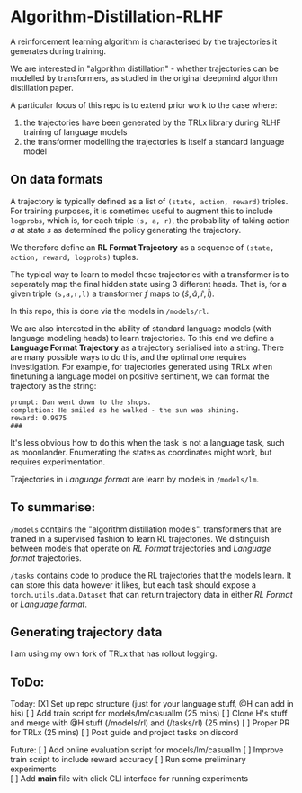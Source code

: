 # Algorithm-Distillation-RLHF

A reinforcement learning algorithm is characterised by the trajectories it generates during training.

We are interested in "algorithm distillation" - whether trajectories can be modelled by transformers, as studied in the original deepmind algorithm distillation paper. 

A particular focus of this repo is to extend prior work to the case where:
1. the trajectories have been generated by the TRLx library during RLHF training of language models
2. the transformer modelling the trajectories is itself a standard language model


## On data formats

A trajectory is typically defined as a list of `(state, action, reward)` triples. For training purposes, it is sometimes useful to augment this to include `logprobs`, which is, for each triple `(s, a, r)`, the probability of taking action $a$ at state $s$ as determined the policy generating the trajectory.

We therefore define an **RL Format Trajectory** as a sequence of `(state, action, reward, logprobs)` tuples.

The typical way to learn to model these trajectories with a transformer is to seperately map the final hidden state using 3 different heads. That is, for a given triple `(s,a,r,l)` a transformer $f$ maps to $(\hat{s}, \hat{a}, \hat{r}, \hat{l})$. 

In this repo, this is done via the models in `/models/rl`. 

We are also interested in the ability of standard language models (with language modeling heads) to learn trajectories. To this end we define a **Language Format Trajectory** as a trajectory serialised into a string. There are many possible ways to do this, and the optimal one requires investigation. For example, for trajectories generated using TRLx when finetuning a language model on positive sentiment, we can format the trajectory as the string: 

```
prompt: Dan went down to the shops.
completion: He smiled as he walked - the sun was shining.
reward: 0.9975
###
```

It's less obvious how to do this when the task is not a language task, such as moonlander. Enumerating the states as coordinates might work, but requires experimentation. 

Trajectories in *Language format* are learn by models in `/models/lm`.

## To summarise:

`/models` contains the "algorithm distillation models", transformers that are trained in a supervised fashion to learn RL trajectories. We distinguish between models that operate on *RL Format* trajectories and *Language format* trajectories.

`/tasks` contains code to produce the RL trajectories that the models learn. It can store this data however it likes, but each task should expose a `torch.utils.data.Dataset` that can return trajectory data in either *RL Format* or *Language format*. 

## Generating trajectory data
I am using my own fork of TRLx that has rollout logging.

## ToDo:

Today:
[X] Set up repo structure (just for your language stuff, @H can add in his)
[ ] Add train script for models/lm/casuallm (25 mins)
[ ] Clone H's stuff and merge with @H stuff (/models/rl) and (/tasks/rl) (25 mins)
[ ] Proper PR for TRLx (25 mins)
[ ] Post guide and project tasks on discord  

Future:
[ ] Add online evaluation script for models/lm/casuallm
[ ] Improve train script to include reward accuracy
[ ] Run some preliminary experiments  
[ ] Add __main__ file with click CLI interface for running experiments
